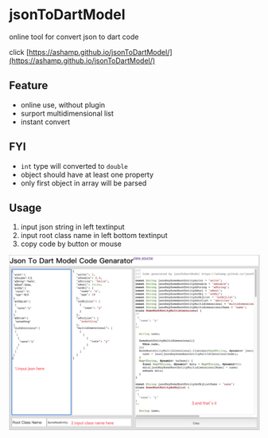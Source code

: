 # jsonToDartModel

online tool for convert json to dart code

click [https://ashamp.github.io/jsonToDartModel/](https://ashamp.github.io/jsonToDartModel/)

## Feature
- online use, without plugin
- surport multidimensional list
- instant convert

## FYI
- `int` type will converted to `double`
- object should have at least one property
- only first object in array will be parsed

## Usage
1. input json string in left textinput
2. input root class name in left bottom textinput
3. copy code by button or mouse

![reademe](readme.png)